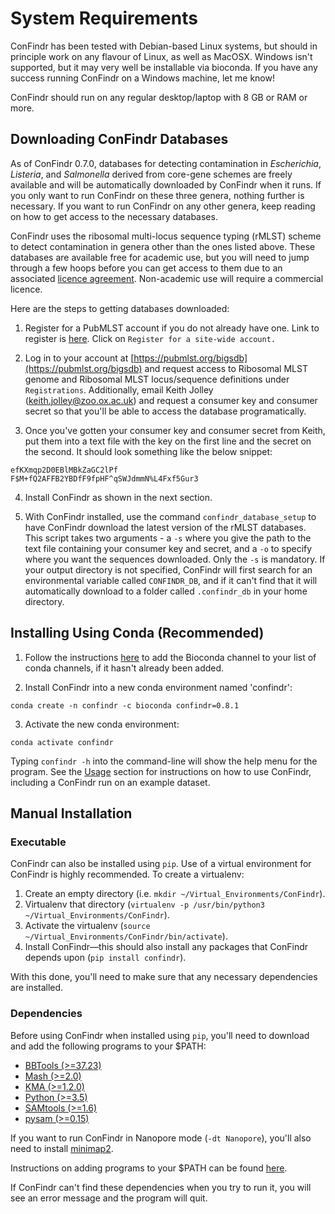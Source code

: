 # System Requirements

ConFindr has been tested with Debian-based Linux systems, 
but should in principle work on any flavour of Linux, as well as MacOSX. 
Windows isn't supported, but it may very well be installable via bioconda. If you have any success running
ConFindr on a Windows machine, let me know!

ConFindr should run on any regular desktop/laptop with 8 GB or RAM or more.

## Downloading ConFindr Databases

As of ConFindr 0.7.0, databases for detecting contamination in _Escherichia_, _Listeria_, and _Salmonella_ derived from
core-gene schemes are freely available and will be automatically downloaded by ConFindr when it runs. If you only want 
to run ConFindr on these three genera, nothing further is necessary. If you want to run ConFindr on any other genera, keep
reading on how to get access to the necessary databases.

ConFindr uses the ribosomal multi-locus sequence typing (rMLST) scheme to detect contamination in genera other 
than the ones listed above. These databases are available free for academic use, but you will need to jump through a few 
hoops before you can get access to them due to an associated [licence agreement](https://pubmlst.org/rmlst/rMLST_licence.pdf).
Non-academic use will require a commercial licence.

Here are the steps to getting databases downloaded:

1. Register for a PubMLST account if you do not already have one. Link to register is [here](https://pubmlst.org/bigsdb). 
Click on `Register for a site-wide account.`

2. Log in to your account at [https://pubmlst.org/bigsdb](https://pubmlst.org/bigsdb) and request access to 
Ribosomal MLST genome and Ribosomal MLST locus/sequence definitions under `Registrations`. Additionally, email Keith Jolley
(keith.jolley@zoo.ox.ac.uk) and request a consumer key and consumer secret so that you'll be able
to access the database programatically.

3. Once you've gotten your consumer key and consumer secret from Keith, put them into a text file
with the key on the first line and the secret on the second. It should look something like the below
snippet:

```
efKXmqp2D0EBlMBkZaGC2lPf
F$M+fQ2AFFB2YBDfF9fpHF^qSWJdmmN%L4Fxf5Gur3
```

4. Install ConFindr as shown in the next section.

5. With ConFindr installed, use the command `confindr_database_setup` to have ConFindr download the latest version
of the rMLST databases. This script takes two arguments - a `-s` where you give the path to the text file containing your consumer 
key and secret, and a `-o` to specify where you want the sequences downloaded. Only the `-s` is mandatory. If your output
directory is not specified, ConFindr will first search for an environmental variable called `CONFINDR_DB`, and if it can't
find that it will automatically download to a folder called `.confindr_db` in your home directory.

## Installing Using Conda (Recommended)

1. Follow the instructions [here](https://bioconda.github.io/) to add the Bioconda channel to your list of conda channels, if it hasn't already been added.

2. Install ConFindr into a new conda environment named 'confindr':

`conda create -n confindr -c bioconda confindr=0.8.1`

3. Activate the new conda environment:

`conda activate confindr`

Typing `confindr -h` into the command-line will show the help menu for the program. See the [Usage](usage.md) section for instructions on how to use ConFindr, including a ConFindr run on an example dataset.

## Manual Installation

### Executable

ConFindr can also be installed using `pip`. Use of a virtual environment for ConFindr is highly recommended. To create a virtualenv:

1. Create an empty directory (i.e. `mkdir ~/Virtual_Environments/ConFindr`).
2. Virtualenv that directory (`virtualenv -p /usr/bin/python3 ~/Virtual_Environments/ConFindr`).
3. Activate the virtualenv (`source ~/Virtual_Environments/ConFindr/bin/activate`).
4. Install ConFindr—this should also install any packages that ConFindr depends upon (`pip install confindr`).

With this done, you'll need to make sure that any necessary dependencies are installed.

### Dependencies

Before using ConFindr when installed using `pip`, you'll need to download and add the following programs to your $PATH:

- [BBTools (>=37.23)](https://jgi.doe.gov/data-and-tools/bbtools/)
- [Mash (>=2.0)](https://github.com/marbl/Mash/releases)
- [KMA (>=1.2.0)](https://bitbucket.org/genomicepidemiology/kma)
- [Python (>=3.5)](https://www.python.org/downloads/)
- [SAMtools (>=1.6)](https://github.com/samtools/samtools)
- [pysam (>=0.15)](https://pypi.org/project/pysam/)

If you want to run ConFindr in Nanopore mode (`-dt Nanopore`), you'll also need to install [minimap2](https://github.com/lh3/minimap2).

Instructions on adding programs to your $PATH can be found [here](https://stackoverflow.com/questions/14637979/how-to-permanently-set-path-on-linux-unix).

If ConFindr can't find these dependencies when you try to run it, you will see an error message and the program will quit.



